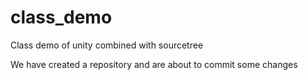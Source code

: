 # class_demo
Class demo of unity combined with sourcetree

We have created a repository and are about to commit some changes
